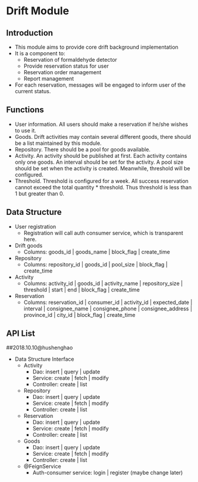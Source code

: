 # Drift Module

## Introduction
* This module aims to provide core drift background implementation
* It is a component to:
    * Reservation of formaldehyde detector
    * Provide reservation status for user
    * Reservation order management
    * Report management
* For each reservation, messages will be engaged to inform user of the current status.

## Functions
* User information. All users should make a reservation if he/she wishes to use it.
* Goods. Drift activities may contain several different goods, there should be a list maintained by this module.
* Repository. There should be a pool for goods available.
* Activity. An activity should be published at first. Each activity contains only one goods. An interval should be set for the activity. A pool size should be set when the activity is created. Meanwhile, threshold will be configured.
* Threshold. Threshold is configured for a week. All success reservation cannot exceed the total quantity * threshold. Thus threshold is less than 1 but greater than 0.

## Data Structure
* User registration
    * Registration will call auth consumer service, which is transparent here.
* Drift goods
    * Columns: goods_id | goods_name | block_flag | create_time
* Repository
    * Columns: repository_id | goods_id | pool_size | block_flag | create_time
* Activity
    * Columns: activity_id | goods_id | activity_name | repository_size | threshold | start | end | block_flag | create_time
* Reservation
    * Columns: reservation_id | consumer_id | activity_id | expected_date | interval | consignee_name | consignee_phone | consignee_address | province_id | city_id | block_flag | create_time

## API List


##2018.10.10@hushenghao
* Data Structure Interface
    * Activity
        * Dao: insert | query | update
        * Service: create | fetch | modify
        * Controller: create | list
    * Repository
        * Dao: insert | query | update
        * Service: create | fetch | modify
        * Controller: create | list
    * Reservation
        * Dao: insert | query | update
        * Service: create | fetch | modify
        * Controller: create | list
    * Goods
        * Dao: insert | query | update
        * Service: create | fetch | modify
        * Controller: create | list
    * @FeignService
        * Auth-consumer service: login | register (maybe change later)